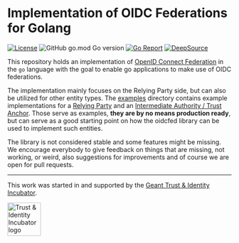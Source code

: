 # Implementation of OIDC Federations for Golang

[![License](https://img.shields.io/github/license/zachmann/go-oidcfed.svg)](https://github.com/zachmann/go-oidcfed/blob/master/LICENSE)
![GitHub go.mod Go version](https://img.shields.io/github/go-mod/go-version/zachmann/go-oidcfed)
[![Go Report](https://goreportcard.com/badge/github.com/zachmann/go-oidcfed)](https://goreportcard.com/report/github.com/zachmann/go-oidcfed)
[![DeepSource](https://deepsource.io/gh/zachmann/go-oidcfed.svg/?label=active+issues&show_trend=true)](https://deepsource.io/gh/zachmann/go-oidcfed/?ref=repository-badge)

[//]: # ([![Release date]&#40;https://img.shields.io/github/release-date/zachmann/go-oidcfed.svg&#41;]&#40;https://github.com/zachmann/go-oidcfed/releases/latest&#41;)
[//]: # ([![Release version]&#40;https://img.shields.io/github/release/zachmann/go-oidcfed.svg&#41;]&#40;https://github.com/zachmann/go-oidcfed/releases/latest&#41;)

This repository holds an implementation of
[OpenID Connect Federation](https://openid.bitbucket.io/connect/openid-connect-federation-1_0.html) in the `go` language with the goal to enable go applications to make 
use of OIDC federations.

The implementation mainly focuses on the Relying Party side, but can also be utilized for other entity types.
The [examples](https://github.com/zachmann/go-oidcfed/tree/master/examples) directory contains example 
implementations for a [Relying Party](https://github.com/zachmann/go-oidcfed/tree/master/examples/rp) and an 
[Intermediate Authority / Trust Anchor](https://github.com/zachmann/go-oidcfed/tree/master/examples/ta). Those serve 
as examples, **they are by no means production ready**, but can serve as a good starting point on how the oidcfed 
library can be used to implement such entities.

The library is not considered stable and some features might be missing. We encourage everybody to give feedback on 
things that are missing, not working, or weird, also suggestions for improvements and of course we are open for pull 
requests.

---


This work was started in and supported by the
[Geant Trust & Identity Incubator](https://connect.geant.org/trust-and-identity-incubator).

<img src="https://wiki.geant.org/download/attachments/120500419/incubator_logo.jpg" alt="Trust & Identity Incubator logo" height="75"/>
